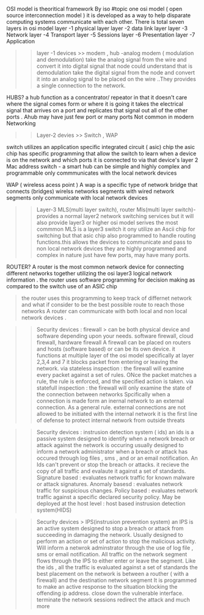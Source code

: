 OSI model is theoritical framework By iso 
#topic one osi model ( open source interconnection model ) it is developed as a way to help disparate computing systems communicate with each other.
There is total seven layers in osi model 
 layer -1 physical layer
 layer -2 data link layer
 layer -3 Network
 layer -4 Transport
 layer -5 Sessions
 layer -6 Presentation
 layer -7 Application


 >>layer -1 devices >> modem , hub 
 -analog modem ( modulation and demodulation)
 take the analog signal from the wire and convert it into digital signal that node could understand that is demodulation 
 take the digital signal from the node and convert it into an analog signal to be placed on the wire 
 ..They provides a single connection to the network.

HUBS? 
a hub function as a concentrator/ repeator in that it doesn't care where the signal comes form or where it is going 
it takes the electrical signal that arrives on a port and replicates that signal out all of the other ports . 
Ahub may have just few port or many ports
Not common in modern Networking


>>Layer-2 devies >> Switch , WAP

switch utilizes an application specific integrated circuit ( asic) chip 
the asic chip has specific programming that allow the switch to learn when a device is on the network and which ports it  is connected to via that device's layer 2 Mac address
switch - a smart hub 
can be simple and highly complex and programmable 
only commmunicates with the local network devices


WAP ( wireless acess point ) 
A wap  is a specific type of network bridge that connects (bridges) wirelss networks segments with wired network segments
only communicate with local network devices


>>Layer-3 MLS(multi layer switch), router
Mls(multi layer switch)- provides a normal layer2 network switching services but it will also provide layer3 or higher osi model serives 
the most commmon MLS is a layer3 switch 
it ony utilize an Ascii chip for switching but that asic chip also programmed to handle routing functions.this allows the devices to communicate and pass to non local network devices
they are highly programmed and complex in nature
just have few ports, may have many ports.


ROUTER?
A router is the most common network device for connecting different networks together utilizing the osi layer3 logical network information . 
the router uses software programming for decision making as compared to the switch use of an ASIC chip 
> the router uses this programming to keep track of differnet network and what if consider to be the best possible route to reach those networks 
> A router can communicate with both local and non local network devices .


>>Security devices : firewall > can be both physical device and software depending upon your needs. 
>software firewall, cloud firewall, hardware firewall
A firewall can be placed on routers and hosts (software based) or can be its own device. 
it functions at multiple layer of the osi model specifically at layer 2,3,4 and 7
it blocks packet from entering or leaving the network.
>>via stateless inspection : the firewall will examine every packet against a set of rules. ONce the packet matches a rule, the rule is enforced, and the specified action is taken.
>>via statefull inspection : the firewall will only examine the state of the connection between networks Spcifically when a connection is made form an inernal network to an external connection. As a general rule. external connections are not allowed to be initiated with the internal network
it is the first line of defense to protect internal network from outside threats

>>Security devices : instrusion detection system ( ids)
an ids is a passive system designed to identify when a network breach or attack against the network is occuring 
usually designed to inform a network administrator when a breach or attack has occured through log files , sms , and or an email notification. 
An Ids can't prevent or stop the breach or attacks. 
it recieve the copy of all traffic and evalaute it against a set of standards. 
>Signature based : evaluates network traffic for known malware or attack signatures. 
> Anomaly basesd : evaluates network traffic for suspicious changes. 
> Policy based : evaluates network traffic against a specific declared security policy. 
May be deployed at the host level : host based instrusion detection system(HIDS)

>>Security devices > IPS(instrusion prevention system)
an IPS  is an active system designed to stop a breach or attack from succeeding in damaging the network. 
Usually designed to perform an action or set of action to stop the malicious activity. 
Will inform a netwrok adminstrator through the use of log file , sms or email notification. 
All traffic on the network segment flows through the IPS to either enter or leave the segment. 
Like the ids , all the traffic is evaluated against a set of standards
the best placement on the network is between a routher ( with a firewall) and the destination network segment
It is programmed to make an active response to the situation
>blocking the offending ip address.
> close down the vulnerable interface. 
> terminate the network sessions
> redirect the attack  and much more 